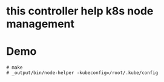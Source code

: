 # this controller help k8s node management

# Demo

```console
# make
# _output/bin/node-helper -kubeconfig=/root/.kube/config 

```

